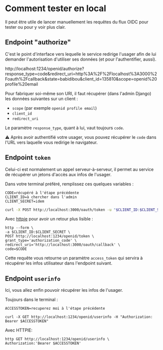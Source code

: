 # Comment tester en local

Il peut être utile de lancer manuellement les requêtes du flux OIDC pour tester ou pour y voir plus clair.

## Endpoint "authorize"

C'est le point d'interface vers lequelle le service redirige l'usager afin de lui demander l'autorisation d'utiliser ses données (et pour l'authentifier, aussi).

http://localhost:1234/openid/authorize?response_type=code&redirect_uri=http%3A%2F%2Flocalhost%3A3000%2Foauth%2Fcallback&state=babidibou&client_id=135810&scope=openid%20profile%20email


Pour fabriquer soi-même son URI, il faut récupérer (dans l'admin Django) les données suivantes sur un client :

- `scope` (par exemple `openid profile email`)
- `client_id`
- `redirect_uri`

Le paramètre `response_type`, quant à lui, vaut toujours `code`.

:warning: Après avoir authentifié votre usager, vous pouvez récupérer le `code` dans l'URL vers laquelle vous redirige le navigateur.

## Endpoint `token`

Celui-ci est normalement un appel serveur-à-serveur, il permet au service de récupérer un jetons d'accès aux infos de l'usager.

Dans votre terminal préféré, remplissez ces quelques variables : 

```
CODE=récupéré à l'étape précédente
CLIENT_ID=à chercher dans l'admin
CLIENT_SECRET=idem
```


```bash
curl -X POST http://localhost:3000/oauth/token -u "$CLIENT_ID:$CLIENT_SECRET" -d "grant_type=authorization_code&redirect_uri=http%3A//localhost%3A3001/users/auth/api_gouv/callback&code=$CODE"
```

Avec [httpie](https://httpie.io/cli) pour avoir un retour plus lisible :

```
http --form \
-a $CLIENT_ID:$CLIENT_SECRET \
POST http://localhost:1234/openid/token \
grant_type='authorization_code' \
redirect_uri='http://localhost:3000/oauth/callback' \
code=$CODE
```

Cette requête vous retourne un paramètre `access_token` qui servira à récupérer les infos utilisateur dans l'endpoint suivant.

## Endpoint `userinfo`

Ici, vous allez enfin pouvoir récupérer les infos de l'usager.

Toujours dans le terminal :

```
ACCESSTOKEN=recuperez moi à l'étape précédente
```

```
curl -X GET http://localhost:1234/openid/userinfo -H "Authorization: Bearer $ACCESSTOKEN"
```

Avec HTTPIE:

```
http GET http://localhost:1234/openid/userinfo \
Authorization:'Bearer $ACCESSTOKEN'
```
